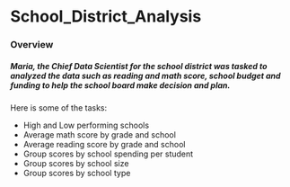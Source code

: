 # School_District_Analysis

### Overview
##### Maria, the Chief Data Scientist for the school district was tasked to analyzed the data such as reading and math score, school budget and funding to help the school board make decision and plan.
Here is some of the tasks:
* High and Low performing schools
* Average math score by grade and school
* Average reading score by grade and school
* Group scores by school spending per student
* Group scores by school size
* Group scores by school type


